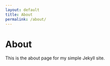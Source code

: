 ```yaml
---
layout: default
title: About
permalink: /about/
---
```


<h1>About</h1>
<p>This is the about page for my simple Jekyll site.</p>
